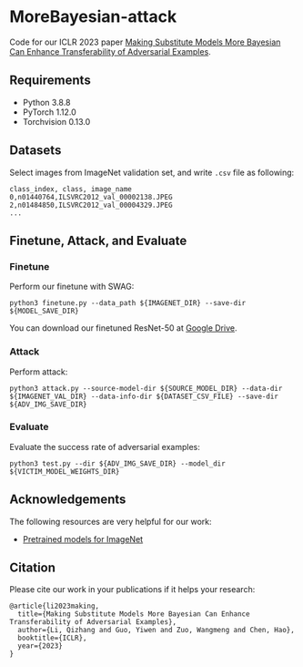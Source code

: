 # MoreBayesian-attack
Code for our ICLR 2023 paper [Making Substitute Models More Bayesian Can Enhance Transferability of Adversarial Examples](https://openreview.net/pdf?id=bjPPypbLre).

## Requirements
* Python 3.8.8
* PyTorch 1.12.0
* Torchvision 0.13.0

## Datasets
Select images from ImageNet validation set, and write ```.csv``` file as following:
```
class_index, class, image_name
0,n01440764,ILSVRC2012_val_00002138.JPEG
2,n01484850,ILSVRC2012_val_00004329.JPEG
...
```

## Finetune, Attack, and Evaluate
### Finetune
Perform our finetune with SWAG:
```
python3 finetune.py --data_path ${IMAGENET_DIR} --save-dir ${MODEL_SAVE_DIR}
```
You can download our finetuned ResNet-50 at [Google Drive](https://drive.google.com/drive/folders/1rOa4nFGsxrw-30_DJ77X_xqj__vhE_TN?usp=share_link).
### Attack
Perform attack:
```
python3 attack.py --source-model-dir ${SOURCE_MODEL_DIR} --data-dir ${IMAGENET_VAL_DIR} --data-info-dir ${DATASET_CSV_FILE} --save-dir ${ADV_IMG_SAVE_DIR}
```
### Evaluate
Evaluate the success rate of adversarial examples:
```
python3 test.py --dir ${ADV_IMG_SAVE_DIR} --model_dir ${VICTIM_MODEL_WEIGHTS_DIR}
```
## Acknowledgements
The following resources are very helpful for our work:

* [Pretrained models for ImageNet](https://github.com/Cadene/pretrained-models.pytorch)

## Citation
Please cite our work in your publications if it helps your research:

```
@article{li2023making,
  title={Making Substitute Models More Bayesian Can Enhance Transferability of Adversarial Examples},
  author={Li, Qizhang and Guo, Yiwen and Zuo, Wangmeng and Chen, Hao},
  booktitle={ICLR},
  year={2023}
}
```
